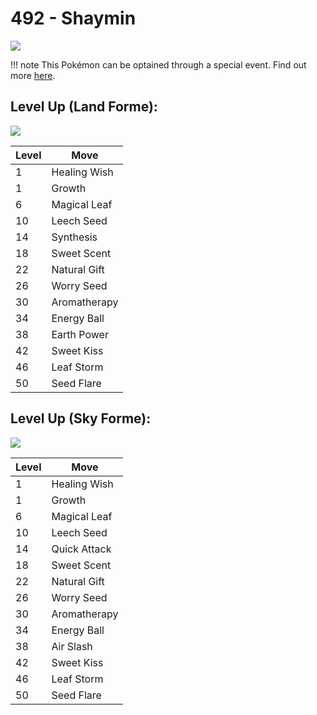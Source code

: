# 492 - Shaymin
![][492]

!!! note
    This Pokémon can be optained through a special event. Find out more [here](/special_events/#shaymin).

## Level Up (Land Forme):
![][492-land]

Level | Move
---   | ---
  1   | Healing Wish
  1   | Growth
  6   | Magical Leaf
 10   | Leech Seed
 14   | Synthesis
 18   | Sweet Scent
 22   | Natural Gift
 26   | Worry Seed
 30   | Aromatherapy
 34   | Energy Ball
 38   | Earth Power
 42   | Sweet Kiss
 46   | Leaf Storm
 50   | Seed Flare

## Level Up (Sky Forme):
![][492-sky]

Level | Move
---   | ---
  1   | Healing Wish
  1   | Growth
  6   | Magical Leaf
 10   | Leech Seed
 14   | Quick Attack
 18   | Sweet Scent
 22   | Natural Gift
 26   | Worry Seed
 30   | Aromatherapy
 34   | Energy Ball
 38   | Air Slash
 42   | Sweet Kiss
 46   | Leaf Storm
 50   | Seed Flare



[492-land]: /img/pokemon/492-land.png
[492-sky]: /img/pokemon/492-sky.png
[492]: /img/pokemon/492.png
